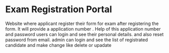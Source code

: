 # Exam Registration Portal
Website where applicant register their form for exam after registering the form. It will provide a application number . Help of this application number and password users can login and see their personal details. and also reset password from email.
admin can  login and see the list of registrated candidate and make change like delete or upadate 
